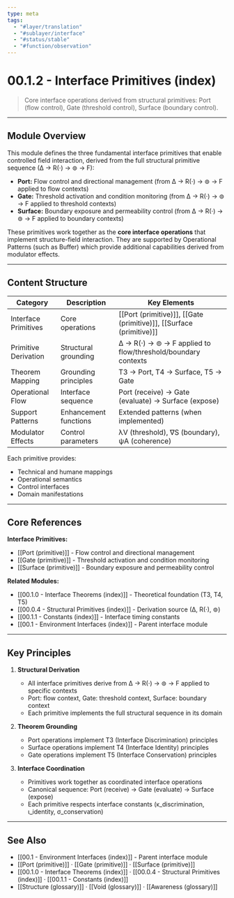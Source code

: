 ```yaml
---
type: meta
tags:
  - "#layer/translation"
  - "#sublayer/interface"
  - "#status/stable"
  - "#function/observation"
---
```


# 00.1.2 - Interface Primitives (index)

> Core interface operations derived from structural primitives: Port (flow control), Gate (threshold control), Surface (boundary control).

---

## Module Overview

This module defines the three fundamental interface primitives that enable controlled field interaction, derived from the full structural primitive sequence (∆ → R(·) → ⊚ → F):

- **Port:** Flow control and directional management (from ∆ → R(·) → ⊚ → F applied to flow contexts)
- **Gate:** Threshold activation and condition monitoring (from ∆ → R(·) → ⊚ → F applied to threshold contexts)
- **Surface:** Boundary exposure and permeability control (from ∆ → R(·) → ⊚ → F applied to boundary contexts)

These primitives work together as the **core interface operations** that implement structure-field interaction. They are supported by Operational Patterns (such as Buffer) which provide additional capabilities derived from modulator effects.

---

## Content Structure

| Category | Description | Key Elements |
|----------|-------------|--------------|
| Interface Primitives | Core operations | [[Port (primitive)]], [[Gate (primitive)]], [[Surface (primitive)]] |
| Primitive Derivation | Structural grounding | ∆ → R(·) → ⊚ → F applied to flow/threshold/boundary contexts |
| Theorem Mapping | Grounding principles | T3 → Port, T4 → Surface, T5 → Gate |
| Operational Flow | Interface sequence | Port (receive) → Gate (evaluate) → Surface (expose) |
| Support Patterns | Enhancement functions | Extended patterns (when implemented) |
| Modulator Effects | Control parameters | λV (threshold), ∇S (boundary), ψA (coherence) |

Each primitive provides:
- Technical and humane mappings
- Operational semantics
- Control interfaces
- Domain manifestations

---

## Core References

**Interface Primitives:**
- [[Port (primitive)]] - Flow control and directional management
- [[Gate (primitive)]] - Threshold activation and condition monitoring
- [[Surface (primitive)]] - Boundary exposure and permeability control

**Related Modules:**
- [[00.1.0 - Interface Theorems (index)]] - Theoretical foundation (T3, T4, T5)
- [[00.0.4 - Structural Primitives (index)]] - Derivation source (∆, R(·), ⊚)
- [[00.1.1 - Constants (index)]] - Interface timing constants
- [[00.1 - Environment Interfaces (index)]] - Parent interface module

---

## Key Principles

1. **Structural Derivation**
   - All interface primitives derive from ∆ → R(·) → ⊚ → F applied to specific contexts
   - Port: flow context, Gate: threshold context, Surface: boundary context
   - Each primitive implements the full structural sequence in its domain

2. **Theorem Grounding**
   - Port operations implement T3 (Interface Discrimination) principles
   - Surface operations implement T4 (Interface Identity) principles
   - Gate operations implement T5 (Interface Conservation) principles

3. **Interface Coordination**
   - Primitives work together as coordinated interface operations
   - Canonical sequence: Port (receive) → Gate (evaluate) → Surface (expose)
   - Each primitive respects interface constants (κ_discrimination, ι_identity, σ_conservation)

---

## See Also

- [[00.1 - Environment Interfaces (index)]] - Parent interface module
- [[Port (primitive)]] · [[Gate (primitive)]] · [[Surface (primitive)]]
- [[00.1.0 - Interface Theorems (index)]] · [[00.0.4 - Structural Primitives (index)]] · [[00.1.1 - Constants (index)]]
- [[Structure (glossary)]] · [[Void (glossary)]] · [[Awareness (glossary)]]

